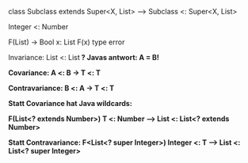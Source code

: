 
class Subclass<X> extends Super<X, List<X>>
-->
Subclass<X> <: Super<X, List<X>>

Integer <: Number

F(List<Number>) -> Bool
x: List<Integer>
F(x) type error

Invariance:
List<A> <: List<B> ?
Javas antwort: A  = B!

Covariance:
 A <: B
 ->
 T<A> <: T<B>

Contravariance:
 B <: A
 ->
 T<A> <: T<B>

Statt Covariance hat Java wildcards:

F(List<? extends Number>)
T <: Number
-->
List<T> <: List<? extends Number>

Statt Contravariance:
F<List<? super Integer>)
Integer <: T
-->
List<t> <: List<? super Integer>
